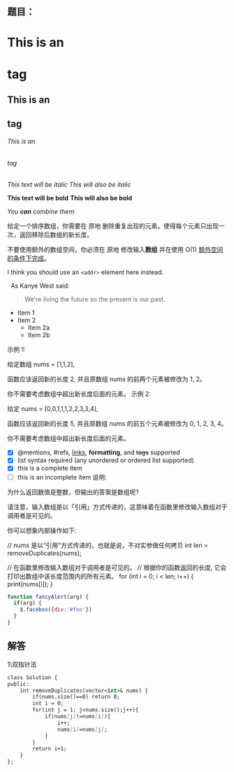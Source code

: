 ## 题目：

# This is an <h1> tag
## This is an <h2> tag
###### This is an <h6> tag
    
    
*This text will be italic*
_This will also be italic_

**This text will be bold**
__This will also be bold__

_You **can** combine them_

给定一个排序数组，你需要在 原地 删除重复出现的元素，使得每个元素只出现一次，返回移除后数组的新长度。

不要使用额外的数组空间，你必须在 原地 修改输入**数组** 并在使用 O(1) [额外空间的条件下完成](https://leetcode-cn.com/problems/remove-duplicates-from-sorted-array/solution/yi-xing-dai-ma-jie-jue-by-curryquan/)。

I think you should use an
`<addr>` element here instead.

 
 As Kanye West said:

> We're living the future so
> the present is our past.
 
 

* Item 1
* Item 2
  * Item 2a
  * Item 2b
  

示例 1:

给定数组 nums = [1,1,2], 

函数应该返回新的长度 2, 并且原数组 nums 的前两个元素被修改为 1, 2。 

你不需要考虑数组中超出新长度后面的元素。
示例 2:

给定 nums = [0,0,1,1,1,2,2,3,3,4],

函数应该返回新的长度 5, 并且原数组 nums 的前五个元素被修改为 0, 1, 2, 3, 4。

你不需要考虑数组中超出新长度后面的元素。
 
- [x] @mentions, #refs, [links](), **formatting**, and <del>tags</del> supported
- [x] list syntax required (any unordered or ordered list supported)
- [x] this is a complete item
- [ ] this is an incomplete item
说明:

为什么返回数值是整数，但输出的答案是数组呢?

请注意，输入数组是以「引用」方式传递的，这意味着在函数里修改输入数组对于调用者是可见的。

你可以想象内部操作如下:

// nums 是以“引用”方式传递的。也就是说，不对实参做任何拷贝
int len = removeDuplicates(nums);

// 在函数里修改输入数组对于调用者是可见的。
// 根据你的函数返回的长度, 它会打印出数组中该长度范围内的所有元素。
for (int i = 0; i < len; i++) {
    print(nums[i]);
}


```javascript
function fancyAlert(arg) {
  if(arg) {
    $.facebox({div:'#foo'})
  }
}
```


## 解答
1\双指针法
```markdown
class Solution {
public:
    int removeDuplicates(vector<int>& nums) {
        if(nums.size()==0) return 0;
        int i = 0;
        for(int j = 1; j<nums.size();j++){
            if(nums[j]!=nums[i]){
                i++;
                nums[i]=nums[j];
            }
        }
        return i+1;
    }
};
